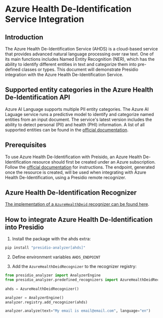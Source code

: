 # Azure Health De-Identification Service Integration

## Introduction

The Azure Health De-Identification Service (AHDS) is a cloud-based 
service that provides advanced natural language processing over 
raw text. One of its main functions includes Named Entity Recognition 
(NER), which has the ability to identify different
entities in text and categorize them into pre-defined classes or types.
This document will demonstrate Presidio integration with the Azure Health 
De-Identification Service.

## Supported entity categories in the Azure Health De-Identification API
Azure AI Language supports multiple PII entity categories. The Azure AI Laguage service
runs a predictive model to identify and categorize named entities from an input
document. The service's latest version includes the ability to detect personal (PII)
and health (PHI) information. A list of all supported entities can be found in the
[official documentation](https://learn.microsoft.com/en-us/azure/healthcare-apis/deidentification/overview).

## Prerequisites
To use Azure Health De-Identification with Preisido, an Azure Health De-Identification resource should
first be created under an Azure subscription. Follow the [official documentation](https://learn.microsoft.com/en-us/azure/healthcare-apis/deidentification/quickstart)
for instructions. The endpoint, generated once the resource is created, 
will be used when integrating with Azure Health De-Identification, using a Presidio remote recognizer.

## Azure Health De-Identification Recognizer
[The implementation of a `AzureHealthDeid` recognizer can be found here](https://github.com/microsoft/presidio/blob/main/presidio-analyzer/presidio_analyzer/predefined_recognizers/ahds_recognizer.py).

## How to integrate Azure Health De-Identification into Presidio

1. Install the package with the ahds extra:
  ```sh
  pip install "presidio-analyzer[ahds]"
  ```

2. Define environment variables `AHDS_ENDPOINT`

3. Add the `AzureHealthDeidRecognizer` to the recognizer registry:
  
  ```python
  from presidio_analyzer import AnalyzerEngine
  from presidio_analyzer.predefined_recognizers import AzureHealthDeidRecognizer
    
  ahds = AzureHealthDeidRecognizer()
  
  analyzer = AnalyzerEngine()
  analyzer.registry.add_recognizer(ahds)
  
  analyzer.analyze(text="My email is email@email.com", language="en")
  ```
